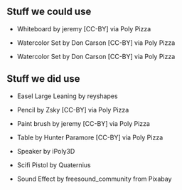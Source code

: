 ## Stuff we could use

- Whiteboard by jeremy [CC-BY] via Poly Pizza

- Watercolor Set by Don Carson [CC-BY] via Poly Pizza

- Watercolor Set by Don Carson [CC-BY] via Poly Pizza

## Stuff we did use

- Easel Large Leaning by reyshapes

- Pencil by Zsky [CC-BY] via Poly Pizza

- Paint brush by jeremy [CC-BY] via Poly Pizza

- Table by Hunter Paramore [CC-BY] via Poly Pizza

- Speaker by iPoly3D

- Scifi Pistol by Quaternius

- Sound Effect by freesound_community from Pixabay

